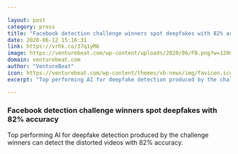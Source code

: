 ```yaml
---

layout: post
category: press
title: "Facebook detection challenge winners spot deepfakes with 82% accuracy"
date: 2020-06-12 15:16:31
link: https://vrhk.co/37q1yM6
image: https://venturebeat.com/wp-content/uploads/2020/06/FB.png?w=1200&strip=all
domain: venturebeat.com
author: "VentureBeat"
icon: https://venturebeat.com/wp-content/themes/vb-news/img/favicon.ico
excerpt: "Top performing AI for deepfake detection produced by the challenge winners can detect the distorted videos with 82% accuracy."

---
```


### Facebook detection challenge winners spot deepfakes with 82% accuracy

Top performing AI for deepfake detection produced by the challenge winners can detect the distorted videos with 82% accuracy.